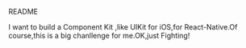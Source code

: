 README

I want to build a Component Kit ,like UIKit for iOS,for React-Native.Of course,this is a big chanllenge for me.OK,just Fighting!